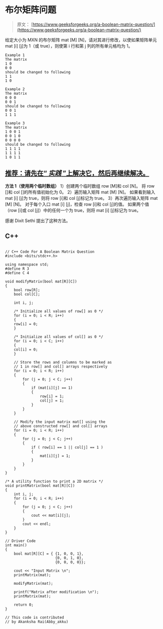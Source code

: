 # 布尔矩阵问题

> 原文： [https://www.geeksforgeeks.org/a-boolean-matrix-question/](https://www.geeksforgeeks.org/a-boolean-matrix-question/)

给定大小为 MXN 的布尔矩阵 mat [M] [N]，请对其进行修改，以使如果矩阵单元 mat [i] [j]为 1（或 true），则使第 i 行和第 j 列的所有单元格均为 1。

```
Example 1
The matrix
1 0
0 0
should be changed to following
1 1
1 0

Example 2
The matrix
0 0 0
0 0 1
should be changed to following
0 0 1
1 1 1

Example 3
The matrix
1 0 0 1
0 0 1 0
0 0 0 0
should be changed to following
1 1 1 1
1 1 1 1
1 0 1 1

```

## [推荐：请先在“ ***实践*** ”上解决它，然后再继续解决。](https://practice.geeksforgeeks.org/problems/boolean-matrix-problem/0)

**方法 1（使用两个临时数组）**
1）创建两个临时数组 row [M]和 col [N]。 将 row []和 col []的所有值初始化为 0。
2）遍历输入矩阵 mat [M] [N]。 如果看到输入 mat [i] [j]为 true，则将 row [i]和 col [j]标记为 true。
3）再次遍历输入矩阵 mat [M] [N]。 对于每个入口 mat [i] [j]，检查 row [i]和 col [j]的值。 如果两个值（row [i]或 col [j]）中的任何一个为 true，则将 mat [i] [j]标记为 true。

感谢 Dixit Sethi 提出了这种方法。

## C++ 

```

// C++ Code For A Boolean Matrix Question 
#include <bits/stdc++.h> 

using namespace std; 
#define R 3 
#define C 4 

void modifyMatrix(bool mat[R][C]) 
{ 
    bool row[R]; 
    bool col[C]; 

    int i, j; 

    /* Initialize all values of row[] as 0 */
    for (i = 0; i < R; i++) 
    { 
    row[i] = 0; 
    } 

    /* Initialize all values of col[] as 0 */
    for (i = 0; i < C; i++) 
    { 
    col[i] = 0; 
    } 

    // Store the rows and columns to be marked as 
    // 1 in row[] and col[] arrays respectively 
    for (i = 0; i < R; i++) 
    { 
        for (j = 0; j < C; j++) 
        { 
            if (mat[i][j] == 1) 
            { 
                row[i] = 1; 
                col[j] = 1; 
            } 
        } 
    } 

    // Modify the input matrix mat[] using the  
    // above constructed row[] and col[] arrays 
    for (i = 0; i < R; i++) 
    { 
        for (j = 0; j < C; j++) 
        { 
            if ( row[i] == 1 || col[j] == 1 ) 
            { 
                mat[i][j] = 1; 
            } 
        } 
    } 
} 

/* A utility function to print a 2D matrix */
void printMatrix(bool mat[R][C]) 
{ 
    int i, j; 
    for (i = 0; i < R; i++) 
    { 
        for (j = 0; j < C; j++) 
        { 
            cout << mat[i][j]; 
        } 
        cout << endl; 
    } 
} 

// Driver Code 
int main() 
{ 
    bool mat[R][C] = { {1, 0, 0, 1}, 
                       {0, 0, 1, 0}, 
                       {0, 0, 0, 0}}; 

    cout << "Input Matrix \n"; 
    printMatrix(mat); 

    modifyMatrix(mat); 

    printf("Matrix after modification \n"); 
    printMatrix(mat); 

    return 0; 
} 

// This code is contributed  
// by Akanksha Rai(Abby_akku) 

```